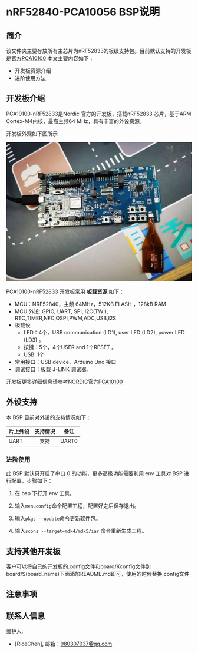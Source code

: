# nRF52840-PCA10056 BSP说明

## 简介

该文件夹主要存放所有主芯片为nRF52833的板级支持包。目前默认支持的开发板是官方[PCA10100](https://www.nordicsemi.com/Products/Development-hardware/nRF52833-DK)
本文主要内容如下：

- 开发板资源介绍
- 进阶使用方法

## 开发板介绍

PCA10100-nRF52833是Nordic 官方的开发板，搭载nRF52833 芯片，基于ARM Cortex-M4内核，最高主频64 MHz，具有丰富的外设资源。

开发板外观如下图所示

![nrf52833](../docs/images/nrf52833.jpg)

PCA10100-nRF52833 开发板常用 **板载资源** 如下：

- MCU：NRF52840，主频 64MHz，512KB FLASH ，128kB RAM
- MCU 外设: GPIO, UART, SPI, I2C(TWI), RTC,TIMER,NFC,QSPI,PWM,ADC,USB,I2S
- 板载设
  - LED：4个，USB communication (LD1), user LED (LD2), power LED (LD3) 。
  - 按键：5个，4个USER and 1个RESET 。
  - USB:   1个
- 常用接口：USB device、Arduino Uno 接口
- 调试接口：板载 J-LINK 调试器。

开发板更多详细信息请参考NORDIC官方[PCA10100](https://www.nordicsemi.com/Products/Development-hardware/nRF52833-DK)



## 外设支持

本 BSP 目前对外设的支持情况如下：

| **片上外设** | **支持情况** |        **备注**        |
| :----------- | :----------: | :--------------------: |
| UART         |     支持     |         UART0          |



### 进阶使用

此 BSP 默认只开启了串口 0 的功能，更多高级功能需要利用 env 工具对 BSP 进行配置，步骤如下：

1. 在 bsp 下打开 env 工具。

2. 输入`menuconfig`命令配置工程，配置好之后保存退出。

3. 输入`pkgs --update`命令更新软件包。

4. 输入`scons --target=mdk4/mdk5/iar` 命令重新生成工程。



## 支持其他开发板

客户可以将自己的开发板的.config文件和board/Kconfig文件到board/$(board_name)下面添加README.md即可，使用的时候替换.config文件

## 注意事项

## 联系人信息

维护人:

-  [RiceChen], 邮箱：<980307037@qq.com>